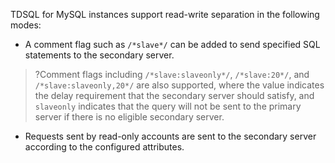 TDSQL for MySQL instances support read-write separation in the following modes:
- A comment flag such as `/*slave*/` can be added to send specified SQL statements to the secondary server.
>?Comment flags including `/*slave:slaveonly*/`, `/*slave:20*/`, and `/*slave:slaveonly,20*/` are also supported, where the value indicates the delay requirement that the secondary server should satisfy, and `slaveonly` indicates that the query will not be sent to the primary server if there is no eligible secondary server.

- Requests sent by read-only accounts are sent to the secondary server according to the configured attributes.
